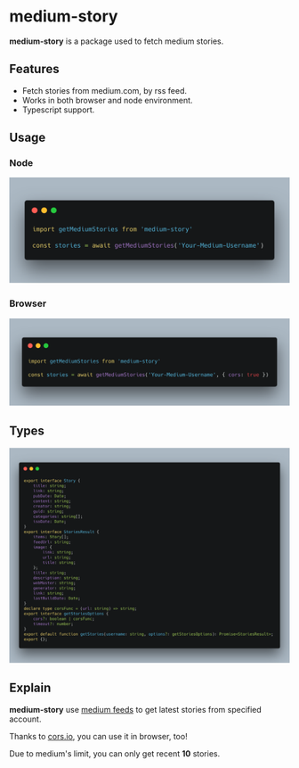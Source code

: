 # medium-story

**medium-story** is a package used to fetch medium stories.

## Features

* Fetch stories from medium.com, by rss feed.
* Works in both browser and node environment.
* Typescript support.

## Usage

### Node

<img src="./img/node.png" alt="node" width="600"/>

### Browser

<img src="./img/browser.png" alt="node" width="600"/>

## Types

<img src="./img/types.png" alt="node" width="600"/>

## Explain

**medium-story** use [medium feeds](https://help.medium.com/hc/en-us/articles/214874118-RSS-feeds) to get latest stories from specified account.

Thanks to [cors.io](https://cors.io/), you can use it in browser, too!

Due to medium's limit, you can only get recent **10** stories.